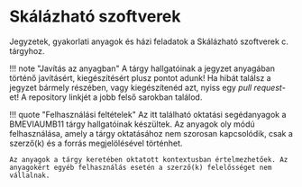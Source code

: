 # Skálázható szoftverek

Jegyzetek, gyakorlati anyagok és házi feladatok a Skálázható szoftverek c. tárgyhoz.

!!! note "Javítás az anyagban"
    A tárgy hallgatóinak a jegyzet anyagában történő javításért, kiegészítésért plusz pontot adunk! Ha hibát találsz a jegyzet bármely részében, vagy kiegészítenéd azt, nyiss egy _pull request_-et! A repository linkjét a jobb felső sarokban találod.

!!! quote "Felhasználási feltételek"
    Az itt található oktatási segédanyagok a BMEVIAUMB11 tárgy hallgatóinak készültek. Az anyagok oly módú felhasználása, amely a tárgy oktatásához nem szorosan kapcsolódik, csak a szerző(k) és a forrás megjelölésével történhet.

    Az anyagok a tárgy keretében oktatott kontextusban értelmezhetőek. Az anyagokért egyéb felhasználás esetén a szerző(k) felelősséget nem vállalnak.